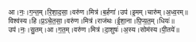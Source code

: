 

  
आ।नः॒।ग॒न्त॒म्।रि॒शा॒द॒सा॒।वरु॑ण।मित्र॑।ब॒र्हणा॑।उप॑।इ॒मम्।चारु॑म्।अ॒ध्व॒रम्॥  
विश्व॑स्य।हि।प्र॒ऽचे॒त॒सा॒।वरु॑ण।मित्र॑।राज॑थः।ई॒शा॒ना।पि॒प्य॒त॒म्।धियः॑॥  
उप॑।नः॒।सु॒तम्।आ।ग॒त॒म्।वरु॑ण।मित्र॑।दा॒शुषः॑।अ॒स्य।सोम॑स्य।पी॒तये॑॥  
